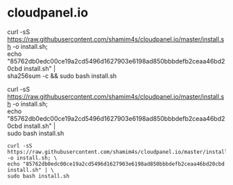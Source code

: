 # cloudpanel.io

curl -sS https://raw.githubusercontent.com/shamim4s/cloudpanel.io/master/install.sh -o install.sh; \
echo "85762db0edc00ce19a2cd5496d1627903e6198ad850bbbdefb2ceaa46bd20cbd install.sh" | \
sha256sum -c && sudo bash install.sh

curl -sS https://raw.githubusercontent.com/shamim4s/cloudpanel.io/master/install.sh -o install.sh; \
echo "85762db0edc00ce19a2cd5496d1627903e6198ad850bbbdefb2ceaa46bd20cbd install.sh" | \
sudo bash install.sh


```
curl -sS https://raw.githubusercontent.com/shamim4s/cloudpanel.io/master/install.sh -o install.sh; \
echo "85762db0edc00ce19a2cd5496d1627903e6198ad850bbbdefb2ceaa46bd20cbd install.sh" | \
sudo bash install.sh
```
